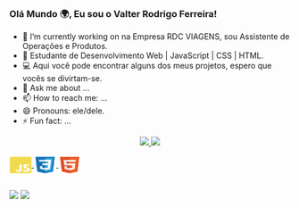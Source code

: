 ### Olá Mundo 🌍, Eu sou o Valter Rodrigo Ferreira!

- 🔭 I’m currently working on na Empresa RDC VIAGENS, sou Assistente de Operações e Produtos.
- 🌱 Estudante de Desenvolvimento Web | JavaScript | CSS | HTML.
- 💻 Aqui você pode encontrar alguns dos meus projetos, espero que vocês se divirtam-se.
- 💬 Ask me about ...
- 📫 How to reach me: ...
- 😄 Pronouns: ele/dele.
- ⚡ Fun fact: ...

<div align="center">
  <a href="https://github.com/ValterRodrigoFerreira">
  <img height="180em" src="https://github-readme-stats.vercel.app/api?username=ValterRodrigoFerreira&show_icons=true&theme=dark&include_all_commits=true&count_private=true"/>
  <img height="180em" src="https://github-readme-stats.vercel.app/api/top-langs/?username=ValterRodrigoFerreira&layout=compact&langs_count=7&theme=dark"/>
</div>
  
  <div style="display: inline_block"><br>
<img align="center" alt="valter-Js" height="30" width="40" src="https://raw.githubusercontent.com/devicons/devicon/master/icons/javascript/javascript-plain.svg">
<img align="center" alt="valter-CSS" height="30" width="40" src="https://raw.githubusercontent.com/devicons/devicon/master/icons/css3/css3-original.svg">
<img align="center" alt="valter-HTML" height="30" width="40" src="https://raw.githubusercontent.com/devicons/devicon/master/icons/html5/html5-original.svg">
</div>

  ##
  <div>  
  <a href="https://www.linkedin.com/in/valter-ferreira-89843b224/" target="_blank"><img src="https://img.shields.io/badge/-LinkedIn-%230077B5?style=for-the-badge&logo=linkedin&logoColor=white" target="_blank"></a> 
  <a href = "mailto:valter.rodrigo.ferreira@gmail.com"><img src="https://img.shields.io/badge/-Gmail-%23333?style=for-the-badge&logo=gmail&logoColor=white" target="_blank"></a>
</div>
